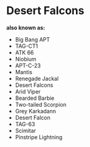 # Desert Falcons

**also known as:**
- Big Bang APT
- TAG-CT1
- ATK 66
- Niobium
- APT-C-23
- Mantis
- Renegade Jackal
- Desert Falcons
- Arid Viper
- Bearded Barbie
- Two-tailed Scorpion
- Grey Karkadann
- Desert Falcon
- TAG-63
- Scimitar
- Pinstripe Lightning

